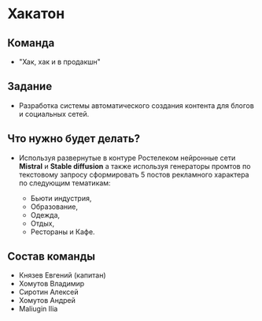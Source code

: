 # Хакатон

## Команда 

* "Хак, хак и в продакшн"

## Задание

* Разработка системы автоматического создания контента для блогов и социальных сетей. 

## Что нужно будет делать?  
* Используя развернутые в контуре Ростелеком нейронные сети **Mistral** и **Stable diffusion** а также используя генераторы промтов по текстовому запросу сформировать 5 постов рекламного характера по следующим тематикам:

    - Бьюти индустрия, 
    - Образование, 
    - Одежда, 
    - Отдых, 
    - Рестораны и Кафе.

## Состав команды

  - Князев Евгений (капитан)  
  - Хомутов Владимир  
  - Сиротин Алексей  
  - Хомутов Андрей  
  - Maliugin Ilia  
